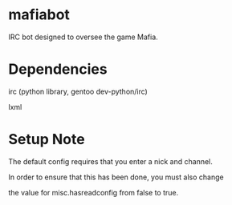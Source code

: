 mafiabot
========

IRC bot designed to oversee the game Mafia.

Dependencies
============

irc (python library, gentoo dev-python/irc)

lxml

Setup Note
==========

The default config requires that you enter a nick and channel.

In order to ensure that this has been done, you must also change

the value for misc.hasreadconfig from false to true.
